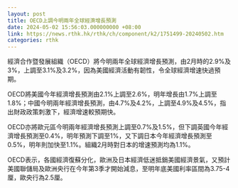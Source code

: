 ```yaml
---
layout: post
title: OECD上調今明兩年全球經濟增長預測
date: 2024-05-02 15:56:03.000000000 +08:00
link: https://news.rthk.hk/rthk/ch/component/k2/1751499-20240502.htm
categories: rthk
---
```


經濟合作暨發展組織（OECD）將今明兩年全球經濟增長預測，由2月時的2.9%及3%，上調至3.1%及3.2%，因為美國經濟活動有韌性，令全球經濟增速快過預期。

OECD將美國今年經濟增長預測由2.1%上調至2.6%，明年增長由1.7%上調至1.8%；中國今明兩年經濟增長預測，由4.7%及4.2%，上調至4.9%及4.5%，指出財政政策刺激下，經濟增速較預期快。

OECD亦將歐元區今明兩年經濟增長預測上調至0.7%及1.5%，但下調英國今年經濟增長預測至0.4%，明年預測下調至1%，又下調日本今年經濟增長預測至0.5%，明年則加快至1.1%。組織2月時對日本的增速預測均為1.1%。

OECD表示，各國經濟復蘇分化，歐洲及日本經濟低迷抵銷美國經濟景氣，又預計美國聯儲局及歐洲央行在今年第3季才開始減息，至明年底美國利率區間為3.75-4厘，歐央行為2.5厘。
